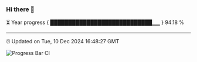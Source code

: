 ### Hi there 👋

⏳ Year progress { ████████████████████████████▁▁ } 94.18 %

---

⏰ Updated on Tue, 10 Dec 2024 16:48:27 GMT

![Progress Bar CI](https://github.com/IshwaranRudhara/GIT-ACTION/workflows/Progress%20Bar%20CI/badge.svg)
